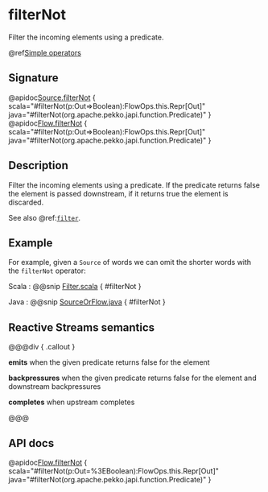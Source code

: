 # filterNot

Filter the incoming elements using a predicate.

@ref[Simple operators](../index.md#simple-operators)

## Signature

@apidoc[Source.filterNot](Source) { scala="#filterNot(p:Out=&gt;Boolean):FlowOps.this.Repr[Out]" java="#filterNot(org.apache.pekko.japi.function.Predicate)" }
@apidoc[Flow.filterNot](Flow) { scala="#filterNot(p:Out=&gt;Boolean):FlowOps.this.Repr[Out]" java="#filterNot(org.apache.pekko.japi.function.Predicate)" }


## Description

Filter the incoming elements using a predicate. If the predicate returns false the element is passed downstream, if
it returns true the element is discarded.

See also @ref:[`filter`](filter.md).

## Example

For example, given a `Source` of words we can omit the shorter words with the `filterNot` operator: 

Scala
:  @@snip [Filter.scala](/akka-docs/src/test/scala/docs/stream/operators/sourceorflow/Filter.scala) { #filterNot }

Java
:  @@snip [SourceOrFlow.java](/akka-docs/src/test/java/jdocs/stream/operators/SourceOrFlow.java) { #filterNot }

## Reactive Streams semantics

@@@div { .callout }

**emits** when the given predicate returns false for the element

**backpressures** when the given predicate returns false for the element and downstream backpressures

**completes** when upstream completes

@@@

## API docs

@apidoc[Flow.filterNot](Flow) { scala="#filterNot(p:Out=%3EBoolean):FlowOps.this.Repr[Out]" java="#filterNot(org.apache.pekko.japi.function.Predicate)" }
